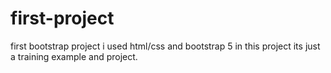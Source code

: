 # first-project
first bootstrap project
i used html/css and bootstrap 5 in this project 
its just a training example and project.
